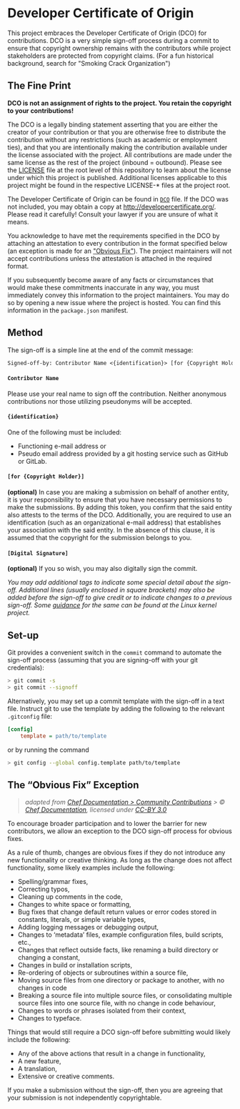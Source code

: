 # Developer Certificate of Origin

This project embraces the Developer Certificate of Origin (DCO) for contributions. DCO is a very simple sign-off process during a commit to ensure that copyright ownership remains with the contributors while project stakeholders are protected from copyright claims. (For a fun historical background, search for "Smoking Crack Organization")

## The Fine Print

**DCO is not an assignment of rights to the project. You retain the copyright to your contributions!**

The DCO is a legally binding statement asserting that you are either the creator of your contribution or that you are otherwise free to distribute the contribution without any restrictions (such as academic or employment ties), and that you are intentionally making the contribution available under the license associated with the project. All contributions are made under the same license as the rest of the project (inbound = outbound). Please see the [LICENSE](../LICENSE) file at the root level of this repository to learn about the license under which this project is published. Additional licenses applicable to this project might be found in the respective LICENSE-\* files at the project root.

The Developer Certificate of Origin can be found in [`DCO`](../DCO) file. If the DCO was not included, you may obtain a copy at <http://developercertificate.org/>. Please read it carefully! Consult your lawyer if you are unsure of what it means.

You acknowledge to have met the requirements specified in the DCO by attaching an attestation to every contribution in the format specified below (an exception is made for an ["Obvious Fix"](#the-obvious-fix-exception)). The project maintainers will not accept contributions unless the attestation is attached in the required format.

If you subsequently become aware of any facts or circumstances that would make these commitments inaccurate in any way, you must immediately convey this information to the project maintainers. You may do so by opening a new issue where the project is hosted. You can find this information in the `package.json` manifest.

## Method

The sign-off is a simple line at the end of the commit message:

```roff
Signed-off-by: Contributor Name <{identification}> [for {Copyright Holder}] [Digital Signature]
```

#### `Contributor Name`

Please use your real name to sign off the contribution. Neither anonymous contributions nor those utilizing pseudonyms will be accepted.

#### `{identification}`

One of the following must be included:

- Functioning e-mail address or
- Pseudo email address provided by a git hosting service such as GitHub or GitLab.

#### `[for {Copyright Holder}]`

**(optional)** In case you are making a submission on behalf of another entity, it is your responsibility to ensure that you have necessary permissions to make the submissions. By adding this token, you confirm that the said entity also attests to the terms of the DCO. Additionally, you are required to use an identification (such as an organizational e-mail address) that establishes your association with the said entity. In the absence of this clause, it is assumed that the copyright for the submission belongs to you.

#### `[Digital Signature]`

**(optional)** If you so wish, you may also digitally sign the commit.

_You may add additional tags to indicate some special detail about the sign-off. Additional lines (usually enclosed in square brackets) may also be added before the sign-off to give credit or to indicate changes to a previous sign-off. Some [guidance](https://github.com/torvalds/linux/blob/master/Documentation/process/submitting-patches.rst#11-sign-your-work---the-developers-certificate-of-origin) for the same can be found at the Linux kernel project._

## Set-up

Git provides a convenient switch in the `commit` command to automate the sign-off process (assuming that you are signing-off with your git credentials):

```sh
> git commit -s
> git commit --signoff
```

Alternatively, you may set up a commit template with the sign-off in a text file. Instruct git to use the template by adding the following to the relevant `.gitconfig` file:

```ini
[config]
    template = path/to/template
```

or by running the command

```sh
> git config --global config.template path/to/template
```

## The “Obvious Fix” Exception

> _adapted from [Chef Documentation > Community Contributions](https://docs.chef.io/community_contributions.html#the-obvious-fix-rule) > &copy; [Chef Documentation](https://docs.chef.io/), licensed under [CC-BY 3.0](https://github.com/chef/chef-web-docs/blob/master/LICENSE)_

To encourage broader participation and to lower the barrier for new contributors, we allow an exception to the DCO sign-off process for obvious fixes.

As a rule of thumb, changes are obvious fixes if they do not introduce any new functionality or creative thinking. As long as the change does not affect functionality, some likely examples include the following:

- Spelling/grammar fixes,
- Correcting typos,
- Cleaning up comments in the code,
- Changes to white space or formatting,
- Bug fixes that change default return values or error codes stored in constants, literals, or simple variable types,
- Adding logging messages or debugging output,
- Changes to ‘metadata’ files, example configuration files, build scripts, etc.,
- Changes that reflect outside facts, like renaming a build directory or changing a constant,
- Changes in build or installation scripts,
- Re-ordering of objects or subroutines within a source file,
- Moving source files from one directory or package to another, with no changes in code
- Breaking a source file into multiple source files, or consolidating multiple source files into one source file, with no change in code behaviour,
- Changes to words or phrases isolated from their context,
- Changes to typeface.

Things that would still require a DCO sign-off before submitting would likely include the following:

- Any of the above actions that result in a change in functionality,
- A new feature,
- A translation,
- Extensive or creative comments.

If you make a submission without the sign-off, then you are agreeing that your submission is not independently copyrightable.
